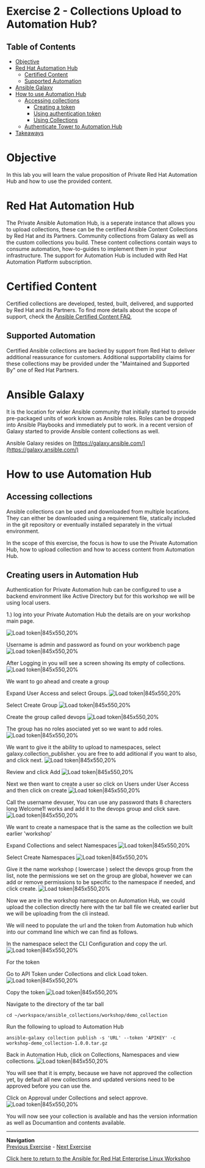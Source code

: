 # Exercise 2 - Collections Upload to Automation Hub?

## Table of Contents

- [Objective](#objective)
- [Red Hat Automation Hub](#red-hat-automation-hub)
    - [Certified Content](#certified-content)
    - [Supported Automation](#supported-automation)
- [Ansible Galaxy](#ansible-galaxy)
- [How to use Automation Hub](#how-to-use-automation-hub)
    - [Accessing collections](#accessing-collections)
       - [Creating a token](#creating-a-token)
       - [Using authentication token](#using-authentication-token)
       - [Using Collections](#using-collections)
    - [Authenticate Tower to Automation Hub](#authenticate-tower-to-automation-hub)
- [Takeaways](#takeaways)

# Objective

In this lab you will learn the value proposition of Private Red Hat Automation Hub and how to use the provided content.

# Red Hat Automation Hub

The Private Ansible Automation Hub, is a seperate instance that allows you to upload collections, these can be the certified Ansible Content Collections by Red Hat and its Partners. Community collections from Galaxy as well as the custom collections you build.
These content collections contain ways to consume automation, how-to-guides to implement them in your infrastructure. The support for Automation Hub is included with Red Hat Automation Platform subscription.

# Certified Content

Certified collections are developed, tested, built, delivered, and supported by Red Hat and its Partners. To find more details about the scope of support, check the [Ansible Certified Content FAQ](https://access.redhat.com/articles/4916901),

## Supported Automation

Certified Ansible collections are backed by support from Red Hat to deliver additional reassurance for customers. Additional supportability claims for these collections may be provided under the "Maintained and Supported By" one of Red Hat Partners.

# Ansible Galaxy

It is the location for wider Ansible community that initially started to provide pre-packaged units of work known as Ansible roles. Roles can be dropped into Ansible Playbooks and immediately put to work. in a recent version of Galaxy started to provide Ansible content collections as well.

Ansible Galaxy resides on [https://galaxy.ansible.com/](https://galaxy.ansible.com/)

# How to use Automation Hub

## Accessing collections

Ansible collections can be used and downloaded from multiple locations. They can either be downloaded using a requirement file, statically included in the git repository or eventually installed separately in the virtual environment.

In the scope of this exercise, the focus is how to use the Private Automation Hub, how to upload collection and how to access content from Automation Hub.

## Creating users in Automation Hub

Authentication for Private Automation hub can be configured to use a backend environment like Active Directory but for this workshop we will be using local users.

1.) log into your Private Automation Hub the details are on your workshop main page.

   ![Load token|845x550,20%](screenshots/workbench.png)

Username is admin and password as found on your workbench page
   ![Load token|845x550,20%](screenshots/autohub_default.png)

After Logging in you will see a screen showing its empty of collections.
   ![Load token|845x550,20%](screenshots/autohub_default.png)

We want to go ahead and create a group

Expand User Access and select Groups.
   ![Load token|845x550,20%](screenshots/create_group1.png)

Select Create Group
   ![Load token|845x550,20%](screenshots/create_group2.png)

Create the group called devops
   ![Load token|845x550,20%](screenshots/create_group3.png)

The group has no roles asociated yet so we want to add roles.
   ![Load token|845x550,20%](screenshots/add_roles.png)

We want to give it the ability to upload to namespaces, select galaxy.collection_publisher. you are free to add aditional if you want to also, and click next.
   ![Load token|845x550,20%](screenshots/role_select.png)

Review and click Add
   ![Load token|845x550,20%](screenshots/role_select2.png)
   
Next we then want to create a user so click on Users under User Access and then click on create
   ![Load token|845x550,20%](screenshots/create_user1.png)

Call the username devuser, You can use any password thats 8 charecters long Welcome1! works and add it to the devops group and click save.
   ![Load token|845x550,20%](screenshots/create_user2.png)

We want to create a namespace that is the same as the collection we built earlier 'workshop'

Expand Collections and select Namespaces
   ![Load token|845x550,20%](screenshots/create_namespace1.png)

Select Create Namespaces
   ![Load token|845x550,20%](screenshots/create_namespace2.png)

Give it the name workshop ( lowercase ) select the devops group from the list, note the permissions we set on the group are global, however we can add or remove permissions to be specific to the namespace if needed, and click create.
   ![Load token|845x550,20%](screenshots/create_namespace3.png)

Now we are in the workshop namespace on Automation Hub, we could upload the collection directly here with the tar ball file we created earlier but we will be uploading from the cli instead.

We will need to populate the url and the token from Automation hub which into our command line which we can find as follows.


In the namespace select the CLI Configuration and copy the url.
   ![Load token|845x550,20%](screenshots/upload_collection1.png)

For the token

Go to API Token under Collections and click Load token.
   ![Load token|845x550,20%](screenshots/upload_collection2.png)

Copy the token
   ![Load token|845x550,20%](screenshots/upload_collection3.png)

Navigate to the directory of the tar ball
```
cd ~/workspace/ansible_collections/workshop/demo_collection
```
Run the following to upload to Automation Hub

```
ansible-galaxy collection publish -s 'URL' --token 'APIKEY' -c workshop-demo_collection-1.0.0.tar.gz
```

Back in Automation Hub, click on Collections, Namespaces and view collections. 
   ![Load token|845x550,20%](screenshots/check_collection.png)

You will see that it is empty, because we have not approved the collection yet, by default all new collections and updated versions need to be approved before you can use the.

Click on Approval under Collections and select approve.
   ![Load token|845x550,20%](screenshots/approve_collection.png)

You will now see your collection is available and has the version information as well as Documantion and contents available.


----
**Navigation**
<br>
[Previous Exercise](../1-create-collections/) - [Next Exercise](../3-collections-from-playbook/)

[Click here to return to the Ansible for Red Hat Enterprise Linux Workshop](../README.md)
